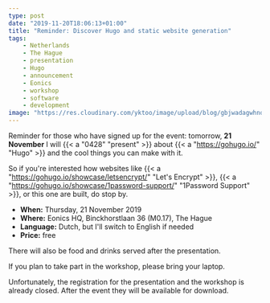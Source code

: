 ```yaml
---
type: post
date: "2019-11-20T18:06:13+01:00"
title: "Reminder: Discover Hugo and static website generation"
tags:
    - Netherlands
    - The Hague
    - presentation
    - Hugo
    - announcement
    - Eonics
    - workshop
    - software
    - development
image: "https://res.cloudinary.com/yktoo/image/upload/blog/gbjwadagwhnqfig3kbzs.png"
---
```


Reminder for those who have signed up for the event: tomorrow, **21 November** I will {{< a "0428" "present" >}} about {{< a "https://gohugo.io/" "Hugo" >}} and the cool things you can make with it.

So if you're interested how websites like {{< a "https://gohugo.io/showcase/letsencrypt/" "Let's Encrypt" >}}, {{< a "https://gohugo.io/showcase/1password-support/" "1Password Support" >}}, or this one are built, do stop by.

<!--more-->

* **When:** Thursday, 21 November 2019
* **Where:** Eonics HQ, Binckhorstlaan 36 (M0.17), The Hague
* **Language:** Dutch, but I'll switch to English if needed
* **Price:** free

There will also be food and drinks served after the presentation.

If you plan to take part in the workshop, please bring your laptop.

Unfortunately, the registration for the presentation and the workshop is already closed. After the event they will be available for download.
